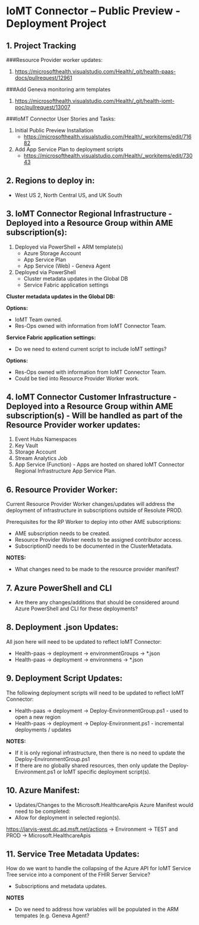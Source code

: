 # IoMT Connector – Public Preview - Deployment Project

## 1. Project Tracking

###Resource Provider worker updates:
 1. https://microsofthealth.visualstudio.com/Health/_git/health-paas-docs/pullrequest/12961

 ###Add Geneva monitoring arm templates
 1. https://microsofthealth.visualstudio.com/Health/_git/health-iomt-poc/pullrequest/13007

###IoMT Connector User Stories and Tasks:
 1. Initial Public Preview Installation
    - https://microsofthealth.visualstudio.com/Health/_workitems/edit/71682
 2. Add App Service Plan to deployment scripts
    - https://microsofthealth.visualstudio.com/Health/_workitems/edit/73043

## 2. Regions to deploy in:
 - West US 2, North Central US, and UK South 

## 3. IoMT Connector Regional Infrastructure - Deployed into a Resource Group within AME subscription(s):
1. Deployed via PowerShell + ARM template(s)
    - Azure Storage Account
    - App Service Plan
    - App Service (Web) - Geneva Agent
2.	Deployed via PowerShell
     - Cluster metadata updates in the Global DB
     - Service Fabric application settings

**Cluster metadata updates in the Global DB:**

**Options:**
 - IoMT Team owned. 
 - Res-Ops owned with information from IoMT Connector Team.

**Service Fabric application settings:**
 - Do we need to extend current script to include IoMT settings?

**Options:**
 - Res-Ops owned with information from IoMT Connector Team.
 - Could be tied into Resource Provider Worker work.

## 4. IoMT Connector Customer Infrastructure - Deployed into a Resource Group within AME subscription(s) - Will be handled as part of the Resource Provider worker updates:
1. Event Hubs Namespaces
2. Key Vault
3. Storage Account
4. Stream Analytics Job
5. App Service (Function) - Apps are hosted on shared IoMT Connector Regional Infrastructure App Service Plan.

## 6.	Resource Provider Worker:
Current Resource Provider Worker changes/updates will address the deployment of infrastructure in subscriptions outside of Resolute PROD.

Prerequisites for the RP Worker to deploy into other AME subscriptions:
 - AME subscription needs to be created.
 - Resource Provider Worker needs to be assigned contributor access.
 - SubscriptionID needs to be documented in the ClusterMetadata.

**NOTES:**
 - What changes need to be made to the resource provider manifest?

## 7. Azure PowerShell and CLI
  - Are there any changes/additions that should be considered around Azure PowerShell and CLI for these deployments? 

## 8.	Deployment .json Updates:
All json here will need to be updated to reflect IoMT Connector:
 - Health-paas -> deployment -> environmentGroups -> *.json
 - Health-paas -> deployment -> environmens -> *.json

## 9. Deployment Script Updates:
The following deployment scripts will need to be updated to reflect IoMT Connector:
 - Health-paas -> deployment -> Deploy-EnvironmentGroup.ps1 - used to open a new region
 - Health-paas -> deployment -> Deploy-Environment.ps1 - incremental deployments / updates

**NOTES:** 
 - If it is only regional infrastructure, then there is no need to update the Deploy-EnvironmentGroup.ps1
 - If there are no globally shared resources, then only update the Deploy-Environment.ps1 or IoMT specific deployment script(s).

## 10. Azure Manifest:
 - Updates/Changes to the Microsoft.HealthcareApis Azure Manifest would need to be completed:
 - Allow for deployment in selected region(s).

 https://jarvis-west.dc.ad.msft.net/actions -> Environment -> TEST and PROD -> Microsoft.HealthcareApis

 ## 11. Service Tree Metadata Updates:
 How do we want to handle the collapsing of the Azure API for IoMT Service Tree service into a component of the FHIR Server Service?
   - Subscriptions and metadata updates.

**NOTES**
 - Do we need to address how variables will be populated in the ARM tempates (e.g. Geneva Agent?
